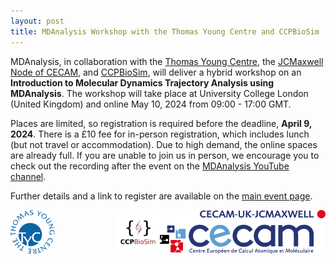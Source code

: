 ```yaml
---
layout: post
title: MDAnalysis Workshop with the Thomas Young Centre and CCPBioSim
---
```


MDAnalysis, in collaboration with the [Thomas Young Centre](https://thomasyoungcentre.org/), the [JCMaxwell Node of CECAM](https://uk-jcmaxwell.cecam.org/), and [CCPBioSim](https://www.ccpbiosim.ac.uk/), will deliver a hybrid workshop on an **Introduction to Molecular Dynamics Trajectory Analysis using MDAnalysis**. The workshop will take place at University College London (United Kingdom) and online May 10, 2024 from 09:00 - 17:00 GMT.

Places are limited, so registration is required before the deadline, **April 9, 2024**. There is a £10 fee for in-person registration, which includes lunch (but not travel or accommodation). Due to high demand, the online spaces are already full. If you are unable to join us in person, we encourage you to check out the recording after the event on the [MDAnalysis YouTube channel](https://www.youtube.com/@mdanalysis3040).

Further details and a link to register are available on the [main event page](https://www.ccpbiosim.ac.uk/mda2024).

<img
src="/public/images/TYC_Logo.png"
title="Thomas Young Centre Logo" alt="Thomas Young Centre Logo"
style="float: left; height: 5em; " />

<img
src="/public/images/CECAM_UK_JCMAXWELL.png"
title="JCMaxwell Node of CECAM Logo" alt="JCMaxwell Node of CECAM Logo"
style="float: right; height: 5em; " />

<img
src="/public/images/CCPBioSim_Logo.jpeg"
title="CCPBioSim Logo" alt="CCPBioSim Logo"
style="float: right; height: 5em; " />
